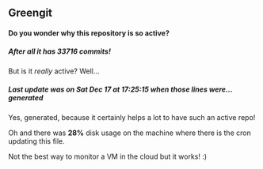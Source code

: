 ## Greengit

#### Do you wonder why this repository is so active?

##### After all it has 33716 commits!

But is it *really* active? Well...

##### Last update was on Sat Dec 17 at 17:25:15 when those lines were... generated

Yes, generated, because it certainly helps a lot to have such an active repo!

Oh and there was **28%** disk usage on the machine
where there is the cron updating this file.

Not the best way to monitor a VM in the cloud but it works! :)
